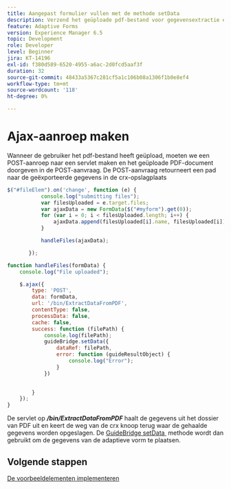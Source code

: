 ```yaml
---
title: Aangepast formulier vullen met de methode setData
description: Verzend het geüploade pdf-bestand voor gegevensextractie en vul het adaptieve formulier met de geëxtraheerde gegevens
feature: Adaptive Forms
version: Experience Manager 6.5
topic: Development
role: Developer
level: Beginner
jira: KT-14196
exl-id: f380d589-6520-4955-a6ac-2d0fcd5aaf3f
duration: 32
source-git-commit: 48433a5367c281cf5a1c106b08a1306f1b0e8ef4
workflow-type: tm+mt
source-wordcount: '118'
ht-degree: 0%

---
```


# Ajax-aanroep maken

Wanneer de gebruiker het pdf-bestand heeft geüpload, moeten we een POST-aanroep naar een servlet maken en het geüploade PDF-document doorgeven in de POST-aanvraag. De POST-aanvraag retourneert een pad naar de geëxporteerde gegevens in de crx-opslagplaats

```javascript
$("#fileElem").on('change', function (e) {
           console.log("submitting files");
           var filesUploaded = e.target.files;
           var ajaxData = new FormData($("#myform").get(0));
           for (var i = 0; i < filesUploaded.length; i++) {
               ajaxData.append(filesUploaded[i].name, filesUploaded[i]);
           }

           handleFiles(ajaxData);

       });

function handleFiles(formData) {
    console.log("File uploaded");

    $.ajax({
        type: 'POST',
        data: formData,
        url: '/bin/ExtractDataFromPDF',
        contentType: false,
        processData: false,
        cache: false,
        success: function (filePath) {
            console.log(filePath);
            guideBridge.setData({
                dataRef: filePath,
                error: function (guideResultObject) {
                    console.log("Error");
                }
            })
            

        }
    });
}
```

De servlet op **_/bin/ExtractDataFromPDF_** haalt de gegevens uit het dossier van PDF uit en keert de weg van de crx knoop terug waar de gehaalde gegevens worden opgeslagen.
De [&#x200B; GuideBridge setData &#x200B;](https://developer.adobe.com/experience-manager/reference-materials/6-5/forms/javascript-api/GuideBridge.html#setData__anchor) methode wordt dan gebruikt om de gegevens van de adaptieve vorm te plaatsen.

## Volgende stappen

[De voorbeeldelementen implementeren](./test-the-solution.md)
